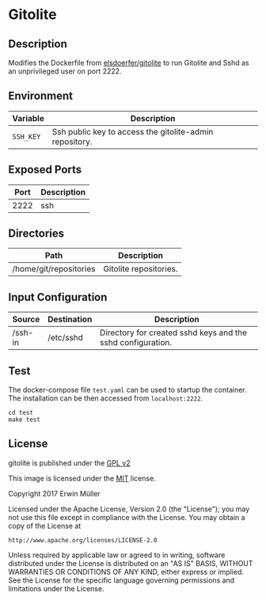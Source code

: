 # Gitolite

## Description

Modifies the Dockerfile from [elsdoerfer/gitolite](https://hub.docker.com/r/elsdoerfer/gitolite/) to run Gitolite and Sshd as an unprivileged user on port 2222.

## Environment

| Variable | Description |
| ---- | ----- |
| `SSH_KEY`  | Ssh public key to access the gitolite-admin repository. |

## Exposed Ports

| Port | Description |
| ---- | ----- |
| 2222  | ssh |

## Directories

| Path | Description |
| --------- | ----- |
| /home/git/repositories  | Gitolite repositories. |

## Input Configuration

| Source | Destination | Description |
| -------- | --------- | ------------- |
| /ssh-in  | /etc/sshd | Directory for created sshd keys and the sshd configuration. |

## Test

The docker-compose file `test.yaml` can be used to startup the container. The installation can be then accessed from `localhost:2222`.

```
cd test
make test
```

## License

gitolite is published under the [GPL v2](http://gitolite.com/gitolite/index.html#license)

This image is licensed under the [MIT](https://opensource.org/licenses/MIT) license.

Copyright 2017 Erwin Müller

Licensed under the Apache License, Version 2.0 (the "License");
you may not use this file except in compliance with the License.
You may obtain a copy of the License at

    http://www.apache.org/licenses/LICENSE-2.0

Unless required by applicable law or agreed to in writing, software
distributed under the License is distributed on an "AS IS" BASIS,
WITHOUT WARRANTIES OR CONDITIONS OF ANY KIND, either express or implied.
See the License for the specific language governing permissions and
limitations under the License.

